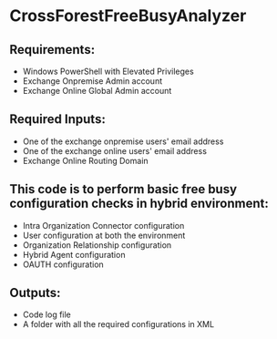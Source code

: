# CrossForestFreeBusyAnalyzer
## Requirements:
  * Windows PowerShell with Elevated Privileges
  * Exchange Onpremise Admin account
  * Exchange Online Global Admin account
## Required Inputs:
  * One of the exchange onpremise users' email address
  * One of the exchange online users' email address
  * Exchange Online Routing Domain
## This code is to perform basic free busy configuration checks in hybrid environment:
  * Intra Organization Connector configuration 
  * User configuration at both the environment 
  * Organization Relationship configuration 
  * Hybrid Agent configuration 
  * OAUTH configuration
## Outputs:
  * Code log file
  * A folder with all the required configurations in XML
